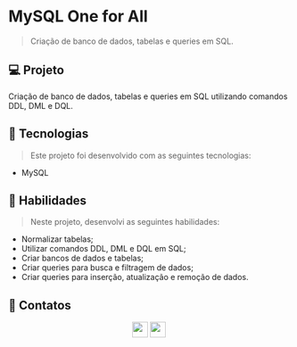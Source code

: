 # MySQL One for All
> Criação de banco de dados, tabelas e queries em SQL.

## 💻 Projeto

Criação de banco de dados, tabelas e queries em SQL utilizando comandos DDL, DML e DQL.

## 🚀 Tecnologias
> Este projeto foi desenvolvido com as seguintes tecnologias:

- MySQL

## 📌 Habilidades

> Neste projeto, desenvolvi as seguintes habilidades:

- Normalizar tabelas;
- Utilizar comandos DDL, DML e DQL em SQL;
- Criar bancos de dados e tabelas;
- Criar queries para busca e filtragem de dados;
- Criar queries para inserção, atualização e remoção de dados.

## 💬 Contatos

<div align="center" style="display: inline_block">
  <a href="https://www.linkedin.com/in/lucas-da-cunha-moreti/" target="_blank"><img height="28rem" src="https://img.shields.io/badge/LinkedIn-0077B5?style=for-the-badge&logo=linkedin&logoColor=white"></a> 
  <a href = "mailto:lucasdacunha00@gmail.com"><img height="28rem" src="https://img.shields.io/badge/Gmail-D14836?style=for-the-badge&logo=gmail&logoColor=white" target="_blank"></a>
</div>
